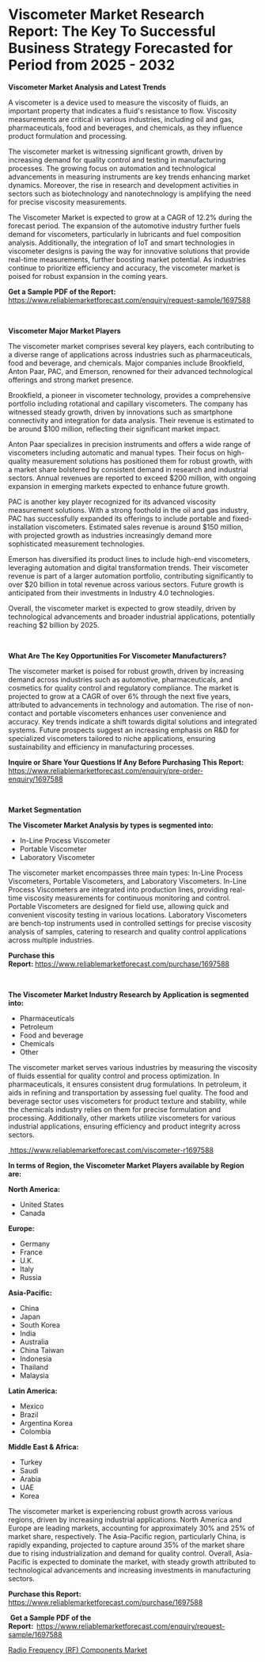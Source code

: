 <p><h1>Viscometer Market Research Report: The Key To Successful Business Strategy Forecasted for Period from 2025 - 2032</h1></p><p><strong>Viscometer Market Analysis and Latest Trends</strong></p>
<p><p>A viscometer is a device used to measure the viscosity of fluids, an important property that indicates a fluid's resistance to flow. Viscosity measurements are critical in various industries, including oil and gas, pharmaceuticals, food and beverages, and chemicals, as they influence product formulation and processing.</p><p>The viscometer market is witnessing significant growth, driven by increasing demand for quality control and testing in manufacturing processes. The growing focus on automation and technological advancements in measuring instruments are key trends enhancing market dynamics. Moreover, the rise in research and development activities in sectors such as biotechnology and nanotechnology is amplifying the need for precise viscosity measurements.</p><p>The Viscometer Market is expected to grow at a CAGR of 12.2% during the forecast period. The expansion of the automotive industry further fuels demand for viscometers, particularly in lubricants and fuel composition analysis. Additionally, the integration of IoT and smart technologies in viscometer designs is paving the way for innovative solutions that provide real-time measurements, further boosting market potential. As industries continue to prioritize efficiency and accuracy, the viscometer market is poised for robust expansion in the coming years.</p></p>
<p><strong>Get a Sample PDF of the Report:&nbsp;</strong> <a href="https://www.reliablemarketforecast.com/enquiry/request-sample/1697588?utm_campaign=3324&utm_medium=2&utm_source=Github&utm_content=ia&utm_term=24032025&utm_id=viscometer">https://www.reliablemarketforecast.com/enquiry/request-sample/1697588</a></p>
<p>&nbsp;</p>
<p><strong>Viscometer Major Market Players</strong></p>
<p><p>The viscometer market comprises several key players, each contributing to a diverse range of applications across industries such as pharmaceuticals, food and beverage, and chemicals. Major companies include Brookfield, Anton Paar, PAC, and Emerson, renowned for their advanced technological offerings and strong market presence.</p><p>Brookfield, a pioneer in viscometer technology, provides a comprehensive portfolio including rotational and capillary viscometers. The company has witnessed steady growth, driven by innovations such as smartphone connectivity and integration for data analysis. Their revenue is estimated to be around $100 million, reflecting their significant market impact.</p><p>Anton Paar specializes in precision instruments and offers a wide range of viscometers including automatic and manual types. Their focus on high-quality measurement solutions has positioned them for robust growth, with a market share bolstered by consistent demand in research and industrial sectors. Annual revenues are reported to exceed $200 million, with ongoing expansion in emerging markets expected to enhance future growth.</p><p>PAC is another key player recognized for its advanced viscosity measurement solutions. With a strong foothold in the oil and gas industry, PAC has successfully expanded its offerings to include portable and fixed-installation viscometers. Estimated sales revenue is around $150 million, with projected growth as industries increasingly demand more sophisticated measurement technologies.</p><p>Emerson has diversified its product lines to include high-end viscometers, leveraging automation and digital transformation trends. Their viscometer revenue is part of a larger automation portfolio, contributing significantly to over $20 billion in total revenue across various sectors. Future growth is anticipated from their investments in Industry 4.0 technologies.</p><p>Overall, the viscometer market is expected to grow steadily, driven by technological advancements and broader industrial applications, potentially reaching $2 billion by 2025.</p></p>
<p>&nbsp;</p>
<p><strong>What Are The Key Opportunities For Viscometer Manufacturers?</strong></p>
<p><p>The viscometer market is poised for robust growth, driven by increasing demand across industries such as automotive, pharmaceuticals, and cosmetics for quality control and regulatory compliance. The market is projected to grow at a CAGR of over 6% through the next five years, attributed to advancements in technology and automation. The rise of non-contact and portable viscometers enhances user convenience and accuracy. Key trends indicate a shift towards digital solutions and integrated systems. Future prospects suggest an increasing emphasis on R&D for specialized viscometers tailored to niche applications, ensuring sustainability and efficiency in manufacturing processes.</p></p>
<p><strong>Inquire or Share Your Questions If Any Before Purchasing This Report:</strong> <a href="https://www.reliablemarketforecast.com/enquiry/pre-order-enquiry/1697588?utm_campaign=3324&utm_medium=2&utm_source=Github&utm_content=ia&utm_term=24032025&utm_id=viscometer">https://www.reliablemarketforecast.com/enquiry/pre-order-enquiry/1697588</a></p>
<p>&nbsp;</p>
<p><strong>Market Segmentation</strong></p>
<p><strong>The Viscometer Market Analysis by types is segmented into:</strong></p>
<p><ul><li>In-Line Process Viscometer</li><li>Portable Viscometer</li><li>Laboratory Viscometer</li></ul></p>
<p><p>The viscometer market encompasses three main types: In-Line Process Viscometers, Portable Viscometers, and Laboratory Viscometers. In-Line Process Viscometers are integrated into production lines, providing real-time viscosity measurements for continuous monitoring and control. Portable Viscometers are designed for field use, allowing quick and convenient viscosity testing in various locations. Laboratory Viscometers are bench-top instruments used in controlled settings for precise viscosity analysis of samples, catering to research and quality control applications across multiple industries.</p></p>
<p><strong>Purchase this Report:&nbsp;</strong><a href="https://www.reliablemarketforecast.com/purchase/1697588?utm_campaign=3324&utm_medium=2&utm_source=Github&utm_content=ia&utm_term=24032025&utm_id=viscometer">https://www.reliablemarketforecast.com/purchase/1697588</a></p>
<p>&nbsp;</p>
<p><strong>The Viscometer Market Industry Research by Application is segmented into:</strong></p>
<p><ul><li>Pharmaceuticals</li><li>Petroleum</li><li>Food and beverage</li><li>Chemicals</li><li>Other</li></ul></p>
<p><p>The viscometer market serves various industries by measuring the viscosity of fluids essential for quality control and process optimization. In pharmaceuticals, it ensures consistent drug formulations. In petroleum, it aids in refining and transportation by assessing fuel quality. The food and beverage sector uses viscometers for product texture and stability, while the chemicals industry relies on them for precise formulation and processing. Additionally, other markets utilize viscometers for various industrial applications, ensuring efficiency and product integrity across sectors.</p></p>
<p><a href="https://www.reliablemarketforecast.com/viscometer-r1697588?utm_campaign=3324&utm_medium=2&utm_source=Github&utm_content=ia&utm_term=24032025&utm_id=viscometer">&nbsp;https://www.reliablemarketforecast.com/viscometer-r1697588</a></p>
<p><strong>In terms of Region, the Viscometer Market Players available by Region are:</strong></p>
<p>
    <p> <strong> North America: </strong>
        <ul>
            <li>United States</li>
            <li>Canada</li>
        </ul>
        </p> 
    <p> <strong> Europe: </strong>
        <ul>
            <li>Germany</li>
            <li>France</li>
            <li>U.K.</li>
            <li>Italy</li>
            <li>Russia</li>
        </ul>
        </p> 
    <p> <strong> Asia-Pacific: </strong>
        <ul>
            <li>China</li>
            <li>Japan</li>
            <li>South Korea</li>
            <li>India</li>
            <li>Australia</li>
            <li>China Taiwan</li>
            <li>Indonesia</li>
            <li>Thailand</li>
            <li>Malaysia</li>
        </ul>
        </p> 
    <p> <strong> Latin America: </strong>
        <ul>
            <li>Mexico</li>
            <li>Brazil</li>
            <li>Argentina Korea</li>
            <li>Colombia</li>
        </ul>
        </p> 
    <p> <strong> Middle East & Africa: </strong>
        <ul>
            <li>Turkey</li>
            <li>Saudi</li>
            <li>Arabia</li>
            <li>UAE</li>
            <li>Korea</li>
        </ul>
    </p>
    </p>
<p><p>The viscometer market is experiencing robust growth across various regions, driven by increasing industrial applications. North America and Europe are leading markets, accounting for approximately 30% and 25% of market share, respectively. The Asia-Pacific region, particularly China, is rapidly expanding, projected to capture around 35% of the market share due to rising industrialization and demand for quality control. Overall, Asia-Pacific is expected to dominate the market, with steady growth attributed to technological advancements and increasing investments in manufacturing sectors.</p></p>
<p><strong>Purchase this Report: </strong><a href="https://www.reliablemarketforecast.com/purchase/1697588?utm_campaign=3324&utm_medium=2&utm_source=Github&utm_content=ia&utm_term=24032025&utm_id=viscometer">https://www.reliablemarketforecast.com/purchase/1697588</a></p>
<p>&nbsp;<strong>Get a Sample PDF of the Report:&nbsp;&nbsp;</strong><a href="https://www.reliablemarketforecast.com/enquiry/request-sample/1697588?utm_campaign=3324&utm_medium=2&utm_source=Github&utm_content=ia&utm_term=24032025&utm_id=viscometer">https://www.reliablemarketforecast.com/enquiry/request-sample/1697588</a></p>
<p><strong></strong></p>
<p><p><a href="https://github.com/vassihucz/Market-Research-Report-List-1/blob/main/radio-frequency-rf-components-market.md?utm_campaign=3324&utm_medium=2&utm_source=Github&utm_content=ia&utm_term=24032025&utm_id=viscometer">Radio Frequency (RF) Components Market</a></p></p>